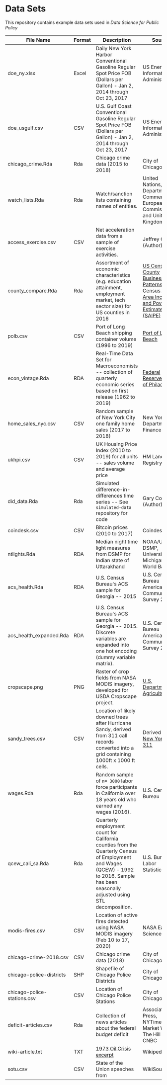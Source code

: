 # Data Sets 

This repository contains example data sets used in *Data Science for Public Policy*

| File Name | Format| Description  | Source  | Chapters  |  
|---|---|---|---|---|
|  doe_ny.xlsx  |  Excel  | Daily New York Harbor Conventional Gasoline Regular Spot Price FOB (Dollars per Gallon) - Jan 2, 2014  through Oct 23, 2017 |  US Energy Information Administration|  4 |
|  doe_usgulf.csv  |  CSV  |   U.S. Gulf Coast Conventional Gasoline Regular Spot Price FOB (Dollars per Gallon) - Jan 2, 2014  through Oct 23, 2017 |  US Energy Information Administration |  4 |
|  chicago_crime.Rda |  Rda | Chicago crime data (2015 to 2018)  | City of Chicago  |  4 |
|  watch_lists.Rda |  Rda |  Watch/sanction lists containing names of entities.  |  United Nations, US Department of Commerce, European Commission and United Kingdom  |  5|
|  access_exercise.csv |  CSV |  Net acceleration data from a sample of exercise activities.  |  Jeffrey Chen (Author)  |  6|
|  county_compare.Rda |  Rda |   Assortment of economic characteristics (e.g. education attainment, employment market, tech sector size) for US counties in 2016 |  [US Census County Business Patterns](https://www.census.gov/programs-surveys/cbp.html), [US Census Small Area Income and Poverty Estimates (SAIPE)](https://www.census.gov/programs-surveys/saipe.html)  |  6, 11|
|  polb.csv |  CSV |  Port of Long Beach shipping container volume (1996 to 2019)  |  [Port of Long Beach](https://www.polb.com/business/port-statistics#teus-archive-1995-to-present)  |  6|
|  econ_vintage.Rda |  RDA |  Real-Time Data Set for Macroeconomists -- collection of quarterly economic series based on first release (1962 to 2019) |  [Federal Reserve Bank of Philadelphia](https://www.philadelphiafed.org/research-and-data/real-time-center/real-time-data/)  |  6|
|  home_sales_nyc.csv |  CSV |   Random sample of  New York City one family home sales (2017 to 2018)|  New York City Department of Finance |  7|
|  ukhpi.csv |  CSV |  UK Housing Price Index (2010 to 2019) for all units -- sales volume and average price |  HM Land Registry |  7|
|  did_data.Rda |  Rda |  Simulated difference-in-differences time series -- See `simulated-data` repository for code |  Gary Cornwall (Author) |  8|
|  coindesk.csv |  CSV |  Bitcoin prices (2010 to 2017)  |  Coindesk |  8|
|  ntlights.Rda |  RDA |  Median night time light measures from DSMP for Indian state of Uttarakhand  |  NOAA/USAF DSMP, University of Michigan, World Bank |  8|
|  acs_health.Rda |  RDA |  U.S. Census Bureau's ACS sample for Georgia -- 2015 |  U.S. Census Bureau American Community Survey 2015 |  9|
|  acs_health_expanded.Rda |  RDA |  U.S. Census Bureau's ACS sample for Georgia -- 2015. Discrete variables are expanded into one hot encoding (dummy variable matrix). |  U.S. Census Bureau American Community Survey 2015 |  9|
|   cropscape.png |  PNG |  Raster of crop fields from NASA MODIS imagery, developed for USDA Cropscape project.  |  [U.S. Department of Agriculture](https://www.nass.usda.gov/Research_and_Science/Cropland/SARS1a.php) |  10|
|   sandy_trees.csv |  CSV |  Location of likely downed trees after Hurricane Sandy, derived from 311 call records converted into a grid containing 1000ft x 1000 ft cells. |  Derived from [New York City 311](https://data.cityofnewyork.us/Social-Services/311-Service-Requests-from-2010-to-Present/erm2-nwe9) |  10|
|   wages.Rda |  Rda |  Random sample of `n= 3000` labor force participants in California over 18 years old who earned any wages (2016).  |  U.S. Census Bureau |  10|
|   qcew_cali_sa.Rda |  Rda | Quarterly employment count for California counties from the Quarterly Census of Employment and Wages (QCEW) - 1992 to 2016. Sample has been seasonally adjusted using STL decomposition.  | U.S. Bureau of Labor Statistics |  11|
|   modis-fires.csv |  CSV |  Location of active fires detected using NASA MODIS imagery (Feb 10 to 17, 2020)  | NASA Earth Science |  12|
|   chicago-crime-2018.csv |  CSV |  Chicago crime data (2018) | City of Chicago |  12|
|   chicago-police-districts |  SHP |  Shapefile of Chicago Police Districts  | City of Chicago |  12|
|   chicago-police-stations.csv |  CSV |  Location of Chicago Police Stations  | City of Chicago |  12|
|   deficit-articles.csv |  Rda |  Collection of news articles about the federal budget deficit   | Associated Press, NYTimes, Market Watch, The Hill and CNBC |  13|
|   wiki-article.txt |  TXT | [1973 Oil Crisis excerpt](https://en.wikipedia.org/wiki/1973_oil_crisis)   | Wikipedia |  13|
|  sotu.csv|  CSV |  State of the Union speeches from  | WikiSource.org |  13|
